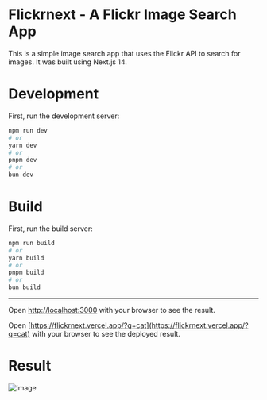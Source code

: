 # Flickrnext - A Flickr Image Search App

This is a simple image search app that uses the Flickr API to search for images. It was built using Next.js 14.

# Development

First, run the development server:
```bash
npm run dev
# or
yarn dev
# or
pnpm dev
# or
bun dev
```

# Build

First, run the build server:
```bash
npm run build
# or
yarn build
# or
pnpm build
# or
bun build
```

---

Open [http://localhost:3000](http://localhost:3000) with your browser to see the result.

Open [https://flickrnext.vercel.app/?q=cat](https://flickrnext.vercel.app/?q=cat) with your browser to see the deployed result.

# Result
![image](https://github.com/W2Wizard/flickrnext/assets/63303990/2b52d41f-9115-442a-9d8e-692b19f75c23)
